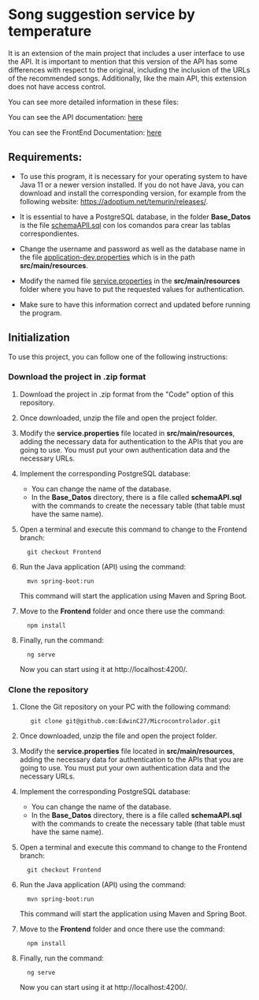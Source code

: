 # Song suggestion service by temperature
It is an extension of the main project that includes a user interface to use the API. It is important to mention that this version of the API has some differences with respect to the original, including the inclusion of the URLs of the recommended songs. Additionally, like the main API, this extension does not have access control.

You can see more detailed information in these files:

You can see the API documentation: <a href="https://github.com/EdwinC27/Microcontrolador/blob/Frontend/documentacionArquitecturaAPI.md">here</a>

You can see the FrontEnd Documentation: <a href="https://github.com/EdwinC27/Microcontrolador/blob/Frontend/documentacionArquitecturaFront.md">here</a>


 ## Requirements:
- To use this program, it is necessary for your operating system to have Java 11 or a newer version installed. If you do not have Java, you can download and install the corresponding version, for example from the following website: https://adoptium.net/temurin/releases/.

- It is essential to have a PostgreSQL database, in the folder **Base_Datos** is the file <a href="https://github.com/EdwinC27/Microcontrolador/blob/Frontend/Base_Datos/schemaAPI.sql">schemaAPIl.sql</a> con los comandos para crear las tablas correspondientes. 

- Change the username and password as well as the database name in the file <a href="https://github.com/EdwinC27/Microcontrolador/blob/Frontend/src/main/resources/application-dev.properties">application-dev.properties</a> which is in the path **src/main/resources**.

- Modify the named file <a href="https://github.com/EdwinC27/Microcontrolador/blob/Frontend/src/main/resources/service.properties">service.properties</a> in the **src/main/resources** folder where you have to put the requested values for authentication.

-  Make sure to have this information correct and updated before running the program.

## Initialization
To use this project, you can follow one of the following instructions:

### Download the project in .zip format
1. Download the project in .zip format from the "Code" option of this repository.
2. Once downloaded, unzip the file and open the project folder.
3. Modify the **service.properties** file located in **src/main/resources**, adding the necessary data for authentication to the APIs that you are going to use. You must put your own authentication data and the necessary URLs.
4. Implement the corresponding PostgreSQL database:
   - You can change the name of the database.
   - In the **Base_Datos** directory, there is a file called **schemaAPI.sql** with the commands to create the necessary table (that table must have the same name).

5. Open a terminal and execute this command to change to the Frontend branch:
     ```  
       git checkout Frontend 
     ```
6. Run the Java application (API) using the command:
     ```  
       mvn spring-boot:run  
     ```
   This command will start the application using Maven and Spring Boot. 
   
 7. Move to the **Frontend** folder and once there use the command:
     ```  
       npm install  
     ```
8. Finally, run the command:
     ```  
       ng serve   
     ```
   Now you can start using it at http://localhost:4200/.


### Clone the repository
1. Clone the Git repository on your PC with the following command:
    ```  
       git clone git@github.com:EdwinC27/Microcontrolador.git  
    ```
2. Once downloaded, unzip the file and open the project folder.
3. Modify the **service.properties** file located in **src/main/resources**, adding the necessary data for authentication to the APIs that you are going to use. You must put your own authentication data and the necessary URLs.
4. Implement the corresponding PostgreSQL database:
   - You can change the name of the database.
   - In the **Base_Datos** directory, there is a file called **schemaAPI.sql** with the commands to create the necessary table (that table must have the same name).

5. Open a terminal and execute this command to change to the Frontend branch:
     ```  
       git checkout Frontend 
     ```
6. Run the Java application (API) using the command:
     ```  
       mvn spring-boot:run  
     ```
   This command will start the application using Maven and Spring Boot. 
   
 7. Move to the **Frontend** folder and once there use the command:
     ```  
       npm install  
     ```
8. Finally, run the command:
     ```  
       ng serve   
     ```
   Now you can start using it at http://localhost:4200/.
